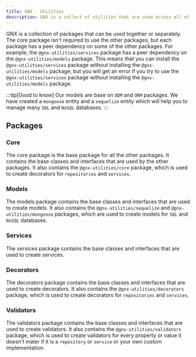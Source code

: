 ```yaml
---
title: GNX - Utilities
description: GNX is a collect of utilities that are used across all of our projects. It is a collection of utilities that we have found useful in our projects and we hope you will find them useful in yours. We have tried to make them as generic as possible so that they can be used in any project.
---
```


GNX is a collection of packages that can be used together or separately. The core package isn't required to use the other packages, but each package has a peer dependency on some of the other packages. For example, the `@gnx-utilities/services` package has a peer dependency on the `@gnx-utilities/models` package. This means that you can install the `@gnx-utilities/services` package without installing the `@gnx-utilities/models` package, but you will get an error if you try to use the `@gnx-utilities/services` package without installing the `@gnx-utilities/models` package.

:::tip[Good to know]
Our models are base on `ODM` and `ORM` packages. We have created a `mongoose` entity and a `sequelize` entity which will help you to manage many `SQL` and `NoSQL` databases.
:::

## Packages

### Core

The core package is the base package for all the other packages. It contains the base classes and interfaces that are used by the other packages. It also contains the `@gnx-utilities/core` package, which is used to create decorators for `repositories` and `services`.

### Models

The models package contains the base classes and interfaces that are used to create models. It also contains the `@gnx-utilities/sequelize` and `@gnx-utilities/mongoose` packages, which are used to create models for `SQL` and `NoSQL` databases.

### Services

The services package contains the base classes and interfaces that are used to create services.

### Decorators

The decorators package contains the base classes and interfaces that are used to create decorators. It also contains the `@gnx-utilities/decorators` package, which is used to create decorators for `repositories` and `services`.

### Validators

The validators package contains the base classes and interfaces that are used to create validators. It also contains the `@gnx-utilities/validators` package, which is used to create validators for every property or value it doesn't mater if it is a `repository` or `service` or your own custom implementation.

